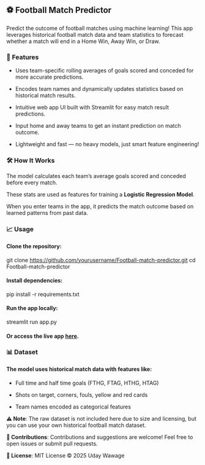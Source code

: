 ## ⚽ Football Match Predictor
Predict the outcome of football matches using machine learning! This app leverages historical football match data and team statistics to forecast whether a match will end in a Home Win, Away Win, or Draw.

### 🚀 Features
- Uses team-specific rolling averages of goals scored and conceded for more accurate predictions.

- Encodes team names and dynamically updates statistics based on historical match results.

- Intuitive web app UI built with Streamlit for easy match result predictions.

- Input home and away teams to get an instant prediction on match outcome.

- Lightweight and fast — no heavy models, just smart feature engineering!

### 🛠️ How It Works
The model calculates each team’s average goals scored and conceded before every match.

These stats are used as features for training a **Logistic Regression Model**.

When you enter teams in the app, it predicts the match outcome based on learned patterns from past data.

### 📈 Usage
#### Clone the repository:

git clone https://github.com/yourusername/Football-match-predictor.git
cd Football-match-predictor

#### Install dependencies:

pip install -r requirements.txt
#### Run the app locally:

streamlit run app.py
#### Or access the live app [here](https://football-match-predictor-hs2d4kprdjaqhpzatygxhk.streamlit.app/).

### 📊 Dataset
#### The model uses historical match data with features like:

- Full time and half time goals (FTHG, FTAG, HTHG, HTAG)

- Shots on target, corners, fouls, yellow and red cards

- Team names encoded as categorical features

**⚠️ Note**: The raw dataset is not included here due to size and licensing, but you can use your own historical football match dataset.

**🤝 Contributions**: 
Contributions and suggestions are welcome! Feel free to open issues or submit pull requests.

**📜 License**: 
MIT License © 2025 Uday Wawage
